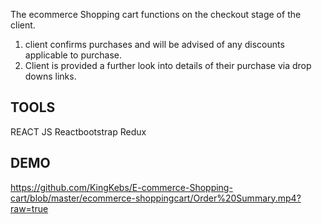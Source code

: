 The ecommerce Shopping cart functions on the checkout stage of the client.

1. client confirms purchases and will be advised of any discounts applicable to purchase.
2. Client is provided a further look into details of their purchase via drop downs links.



## TOOLS 
REACT JS
Reactbootstrap
Redux

## DEMO 
https://github.com/KingKebs/E-commerce-Shopping-cart/blob/master/ecommerce-shoppingcart/Order%20Summary.mp4?raw=true

